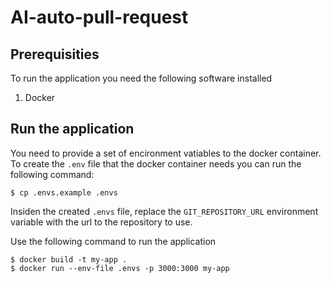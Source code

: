 # AI-auto-pull-request

## Prerequisities
To run the application you need the following software installed
1. Docker

## Run the application

You need to provide a set of encironment vatiables to the docker container.
To create the `.env` file that the docker container needs you can run the following command:
````
$ cp .envs.example .envs
````
Insiden the created `.envs` file, replace the `GIT_REPOSITORY_URL` environment variable
with the url to the repository to use.

Use the following command to run the application
````
$ docker build -t my-app .
$ docker run --env-file .envs -p 3000:3000 my-app
````
